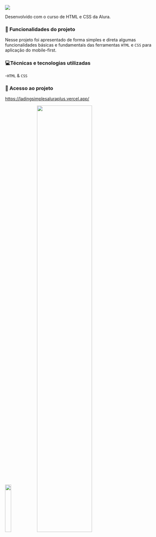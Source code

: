 <img src="https://github.com/nestto/alurabook/assets/125527244/4446392d-c7ac-4866-aba3-da8027245542">

Desenvolvido com o curso de HTML e CSS da Alura.
### 🔨 Funcionalidades do projeto
Nesse projeto foi apresentado de forma simples e direta algumas funcionalidades básicas e fundamentais das ferramentas `HTML` e `CSS` para aplicação do mobile-first.
### 💻Técnicas e tecnologias utilizadas

-`HTML` & `CSS`

### 📁 Acesso ao projeto
https://ladingsimplesaluraplus.vercel.app/

<img src="https://github.com/nestto/alurabook/assets/125527244/8933b850-54b9-4301-b7a8-baccb8da47e3" width="20%">

<img src="https://github.com/nestto/alurabook/assets/125527244/24ed5a96-3727-4d2e-a80f-d26fce113fb1" width="60%">

